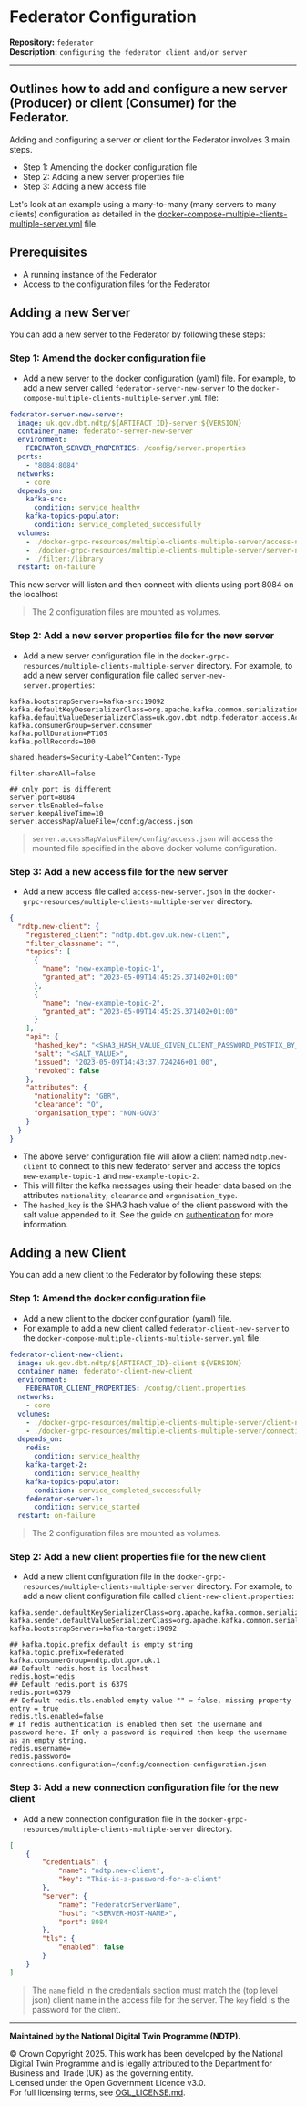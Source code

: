 # Federator Configuration

**Repository:** `federator`  
**Description:** `configuring the federator client and/or server`

<!-- SPDX-License-Identifier: OGL-UK-3.0 -->

---

## Outlines how to add and configure a new server (Producer) or client (Consumer) for the Federator.

Adding and configuring a server or client for the Federator involves 3 main steps.

- Step 1: Amending the docker configuration file
- Step 2: Adding a new server properties file
- Step 3: Adding a new access file

Let's look at an example using a many-to-many (many servers to many clients) configuration as detailed in the [docker-compose-multiple-clients-multiple-server.yml](../docker/docker-compose-multiple-clients-multiple-server.yml) file.

## Prerequisites

- A running instance of the Federator
- Access to the configuration files for the Federator

## Adding a new Server

You can add a new server to the Federator by following these steps:

### Step 1: Amend the docker configuration file

- Add a new server to the docker configuration (yaml) file. For example, to add a new server called `federator-server-new-server` to the `docker-compose-multiple-clients-multiple-server.yml` file:

````yaml
federator-server-new-server:
  image: uk.gov.dbt.ndtp/${ARTIFACT_ID}-server:${VERSION}
  container_name: federator-server-new-server
  environment:
    FEDERATOR_SERVER_PROPERTIES: /config/server.properties
  ports:
    - "8084:8084"
  networks:
    - core
  depends_on:
    kafka-src:
      condition: service_healthy
    kafka-topics-populator:
      condition: service_completed_successfully
  volumes:
    - ./docker-grpc-resources/multiple-clients-multiple-server/access-new-server.json:/config/access.json
    - ./docker-grpc-resources/multiple-clients-multiple-server/server-new-server.properties:/config/server.properties
    - ./filter:/library
  restart: on-failure
````

This new server will listen and then connect with clients using port 8084 on the localhost

> The 2 configuration files are mounted as volumes.

### Step 2: Add a new server properties file for the new server

- Add a new server configuration file in the `docker-grpc-resources/multiple-clients-multiple-server` directory. For example, to add a new server configuration file called `server-new-server.properties`:

````properties
kafka.bootstrapServers=kafka-src:19092
kafka.defaultKeyDeserializerClass=org.apache.kafka.common.serialization.StringDeserializer
kafka.defaultValueDeserializerClass=uk.gov.dbt.ndtp.federator.access.AccessMessageDeserializer
kafka.consumerGroup=server.consumer
kafka.pollDuration=PT10S
kafka.pollRecords=100

shared.headers=Security-Label^Content-Type

filter.shareAll=false

## only port is different
server.port=8084
server.tlsEnabled=false
server.keepAliveTime=10
server.accessMapValueFile=/config/access.json
````

> `server.accessMapValueFile=/config/access.json` will access the mounted file specified in the above docker volume configuration.

### Step 3: Add a new access file for the new server

- Add a new access file called `access-new-server.json` in the `docker-grpc-resources/multiple-clients-multiple-server` directory.

```json
{
  "ndtp.new-client": {
    "registered_client": "ndtp.dbt.gov.uk.new-client",
    "filter_classname": "",
    "topics": [
      {
        "name": "new-example-topic-1",
        "granted_at": "2023-05-09T14:45:25.371402+01:00"
      },
      {
        "name": "new-example-topic-2",
        "granted_at": "2023-05-09T14:45:25.371402+01:00"
      }
    ],
    "api": {
      "hashed_key": "<SHA3_HASH_VALUE_GIVEN_CLIENT_PASSWORD_POSTFIX_BY_THE_SALT_VALUE",
      "salt": "<SALT_VALUE>",
      "issued": "2023-05-09T14:43:37.724246+01:00",
      "revoked": false
    },
    "attributes": {
      "nationality": "GBR",
      "clearance": "O",
      "organisation_type": "NON-GOV3"
    }
  }
}
```

- The above server configuration file will allow a client named `ndtp.new-client` to connect to this new federator server and access the topics `new-example-topic-1` and `new-example-topic-2`.
- This will filter the kafka messages using their header data based on the attributes `nationality`, `clearance` and `organisation_type`.
- The `hashed_key` is the SHA3 hash value of the client password with the salt value appended to it.  See the guide on [authentication](authentication.md) for more information.

## Adding a new Client

You can add a new client to the Federator by following these steps:

### Step 1: Amend the docker configuration file

- Add a new client to the docker configuration (yaml) file.
- For example to add a new client called `federator-client-new-server` to the `docker-compose-multiple-clients-multiple-server.yml` file:

````yaml
federator-client-new-client:
  image: uk.gov.dbt.ndtp/${ARTIFACT_ID}-client:${VERSION}
  container_name: federator-client-new-client
  environment:
    FEDERATOR_CLIENT_PROPERTIES: /config/client.properties
  networks:
    - core
  volumes:
    - ./docker-grpc-resources/multiple-clients-multiple-server/client-new-client.properties:/config/client.properties
    - ./docker-grpc-resources/multiple-clients-multiple-server/connection-configuration-new-client.json:/config/connection-configuration.json
  depends_on:
    redis:
      condition: service_healthy
    kafka-target-2:
      condition: service_healthy
    kafka-topics-populator:
      condition: service_completed_successfully
    federator-server-1:
      condition: service_started
  restart: on-failure
````

> The 2 configuration files are mounted as volumes.

### Step 2: Add a new client properties file for the new client

- Add a new client configuration file in the `docker-grpc-resources/multiple-clients-multiple-server` directory.
  For example, to add a new client configuration file called `client-new-client.properties`:

````properties
kafka.sender.defaultKeySerializerClass=org.apache.kafka.common.serialization.BytesSerializer
kafka.sender.defaultValueSerializerClass=org.apache.kafka.common.serialization.BytesSerializer
kafka.bootstrapServers=kafka-target:19092

## kafka.topic.prefix default is empty string
kafka.topic.prefix=federated
kafka.consumerGroup=ndtp.dbt.gov.uk.1
## Default redis.host is localhost
redis.host=redis
## Default redis.port is 6379
redis.port=6379
## Default redis.tls.enabled empty value "" = false, missing property entry = true
redis.tls.enabled=false
# If redis authentication is enabled then set the username and password here. If only a password is required then keep the username as an empty string.
redis.username=
redis.password=
connections.configuration=/config/connection-configuration.json
````

### Step 3: Add a new connection configuration file for the new client

- Add a new connection configuration file in the `docker-grpc-resources/multiple-clients-multiple-server` directory.

```json
[
    {
        "credentials": {
            "name": "ndtp.new-client",
            "key": "This-is-a-password-for-a-client"
        },
        "server": {
            "name": "FederatorServerName",
            "host": "<SERVER-HOST-NAME>",
            "port": 8084
        },
        "tls": {
            "enabled": false
        }
    }
]
```

> The `name` field in the credentials section must match the (top level json) client name in the access file for the server. The `key` field is the password for the client.

---

**Maintained by the National Digital Twin Programme (NDTP).**

© Crown Copyright 2025. This work has been developed by the National Digital Twin Programme and is legally attributed to the Department for Business and Trade (UK) as the
governing entity.  
Licensed under the Open Government Licence v3.0.  
For full licensing terms, see [OGL_LICENSE.md](../OGL_LICENSE.md).

